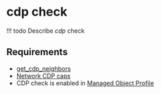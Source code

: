 # cdp check

<!-- prettier-ignore -->
!!! todo
    Describe *cdp* check

## Requirements

* [get_cdp_neighbors](../../../../dev/reference/scripts/get_cdp_neighbors.md)
* [Network CDP caps](../../../../user/reference/caps/network/cdp.md)
* CDP check is enabled in [Managed Object Profile](../../../../user/reference/concepts/managed-object-profile/index.md)
